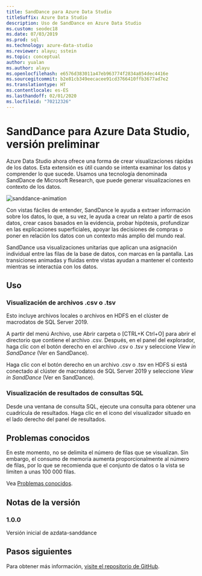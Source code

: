 ```yaml
---
title: SandDance para Azure Data Studio
titleSuffix: Azure Data Studio
description: Uso de SandDance en Azure Data Studio
ms.custom: seodec18
ms.date: 07/03/2019
ms.prod: sql
ms.technology: azure-data-studio
ms.reviewer: alayu; sstein
ms.topic: conceptual
author: yualan
ms.author: alayu
ms.openlocfilehash: e6576d383011a47eb963774f2834a854dec4416e
ms.sourcegitcommit: b2e81cb349eecacee91cd3766410ffb3677ad7e2
ms.translationtype: HT
ms.contentlocale: es-ES
ms.lasthandoff: 02/01/2020
ms.locfileid: "70212326"
---
```

# <a name="sanddance-for-azure-data-studio-preview"></a>SandDance para Azure Data Studio, versión preliminar
Azure Data Studio ahora ofrece una forma de crear visualizaciones rápidas de los datos. Esta extensión es útil cuando se intenta examinar los datos y comprender lo que sucede. Usamos una tecnología denominada SandDance de Microsoft Research, que puede generar visualizaciones en contexto de los datos.

![sanddance-animation](https://user-images.githubusercontent.com/11507384/54236654-52d42800-44d1-11e9-859e-6c5d297a46d2.gif)

Con vistas fáciles de entender, SandDance le ayuda a extraer información sobre los datos, lo que, a su vez, le ayuda a crear un relato a partir de esos datos, crear casos basados en la evidencia, probar hipótesis, profundizar en las explicaciones superficiales, apoyar las decisiones de compras o poner en relación los datos con un contexto más amplio del mundo real.

SandDance usa visualizaciones unitarias que aplican una asignación individual entre las filas de la base de datos, con marcas en la pantalla.
Las transiciones animadas y fluidas entre vistas ayudan a mantener el contexto mientras se interactúa con los datos.

## <a name="usage"></a>Uso

### <a name="view-csv-or-tsv-files"></a>Visualización de archivos .csv o .tsv
Esto incluye archivos locales o archivos en HDFS en el clúster de macrodatos de SQL Server 2019.
 
A partir del menú Archivo, use Abrir carpeta o [CTRL+K Ctrl+O] para abrir el directorio que contiene el archivo .csv.  Después, en el panel del explorador, haga clic con el botón derecho en el archivo .csv o .tsv y seleccione *View in SandDance* (Ver en SandDance).

Haga clic con el botón derecho en un archivo .csv o .tsv en HDFS si está conectado al clúster de macrodatos de SQL Server 2019 y seleccione *View in SandDance* (Ver en SandDance).

### <a name="view-sql-query-results"></a>Visualización de resultados de consultas SQL

Desde una ventana de consulta SQL, ejecute una consulta para obtener una cuadrícula de resultados. Haga clic en el icono del visualizador situado en el lado derecho del panel de resultados.

## <a name="known-issues"></a>Problemas conocidos

En este momento, no se delimita el número de filas que se visualizan. Sin embargo, el consumo de memoria aumenta proporcionalmente al número de filas, por lo que se recomienda que el conjunto de datos o la vista se limiten a unas 100 000 filas.

Vea [Problemas conocidos](https://microsoft.github.io/SandDance/#known-issues).

## <a name="release-notes"></a>Notas de la versión

### <a name="100"></a>1.0.0

Versión inicial de azdata-sanddance

## <a name="next-steps"></a>Pasos siguientes
Para obtener más información, [visite el repositorio de GitHub](https://github.com/Microsoft/SandDance).
